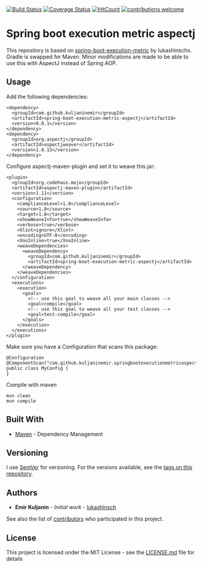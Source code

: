 [![Build Status](https://travis-ci.org/kuljaninemir/spring-boot-execution-metric-aspectj.svg?branch=master)](https://travis-ci.org/kuljaninemir/spring-boot-execution-metric-aspectj) [![Coverage Status](https://codecov.io/gh/kuljaninemir/spring-boot-execution-metric-aspectj/branch/master/graph/badge.svg)](https://codecov.io/gh/kuljaninemir/spring-boot-execution-metric-aspectj) [![HitCount](http://hits.dwyl.com/kuljaninemir/spring-boot-execution-metric-aspectj.svg)](http://hits.dwyl.com/kuljaninemir/spring-boot-execution-metric-aspectj) [![contributions welcome](https://img.shields.io/badge/contributions-welcome-brightgreen.svg?style=flat)](https://github.com/dwyl/esta/issues)

# Spring boot execution metric aspectj

This repository is based on [spring-boot-execution-metric](https://github.com/lukashinsch/spring-boot-execution-metric) by lukashinschs. Gradle is swapped for Maven. Minor modifications are made to be able to use this with AspectJ instead of Spring AOP.

## Usage

Add the following dependencies:

```
<dependency>
  <groupId>com.github.kuljaninemir</groupId>
  <artifactId>spring-boot-execution-metric-aspectj</artifactId>
  <version>0.0.1</version>
</dependency>
<dependency>
  <groupId>org.aspectj</groupId>
  <artifactId>aspectjweaver</artifactId>
  <version>1.8.13</version>
</dependency>
```

Configure aspectj-maven-plugin and set it to weave this jar:

```
<plugin>
  <groupId>org.codehaus.mojo</groupId>
  <artifactId>aspectj-maven-plugin</artifactId>
  <version>1.11</version>
  <configuration>
    <complianceLevel>1.8</complianceLevel>
    <source>1.8</source>
    <target>1.8</target>
    <showWeaveInfo>true</showWeaveInfo>
    <verbose>true</verbose>
    <Xlint>ignore</Xlint>
    <encoding>UTF-8</encoding>
    <XnoInline>true</XnoInline>
    <weaveDependencies>
      <weaveDependency>
        <groupId>com.github.kuljaninemir</groupId>
        <artifactId>spring-boot-execution-metric-aspectj</artifactId>
      </weaveDependency>
    </weaveDependencies>
  </configuration>
  <executions>
    <execution>
      <goals>
        <!-- use this goal to weave all your main classes -->
        <goal>compile</goal>
        <!-- use this goal to weave all your test classes -->
        <goal>test-compile</goal>
      </goals>
    </execution>
  </executions>
</plugin>
```

Make sure you have a Configuration that scans this package:

```
@Configuration
@ComponentScan("com.github.kuljaninemir.springbootexecutionmetricaspectj")
public class MyConfig {
}
```

Compile with maven

```
mvn clean
mvn compile
```

## Built With

* [Maven](https://maven.apache.org/) - Dependency Management

## Versioning

I use [SemVer](http://semver.org/) for versioning. For the versions available, see the [tags on this repository](https://github.com/kuljaninemir/spring-boot-execution-metric-aspectj/tags). 

## Authors

* **Emir Kuljanin** - *Initial work* - [lukashinsch](https://github.com/lukashinsch)

See also the list of [contributors](https://github.com/kuljaninemir/spring-boot-execution-metric-aspectj/contributors) who participated in this project.

## License

This project is licensed under the MIT License - see the [LICENSE.md](LICENSE.md) file for details
